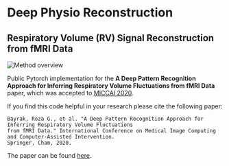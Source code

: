# Deep Physio Reconstruction

## Respiratory Volume (RV) Signal Reconstruction from fMRI Data


![Method overview](MICCAI2020/figures/pipeline.png)

Public Pytorch implementation for the **A Deep Pattern Recognition Approach for Inferring
Respiratory Volume Fluctuations from fMRI Data** paper, which was accepted to [MICCAI 2020](https://www.miccai2020.org/en/).


If you find this code helpful in your research please cite the following paper:

```
Bayrak, Roza G., et al. "A Deep Pattern Recognition Approach for Inferring Respiratory Volume Fluctuations 
from fMRI Data." International Conference on Medical Image Computing and Computer-Assisted Intervention. 
Springer, Cham, 2020.
```

The paper can be found [here](https://link.springer.com/chapter/10.1007/978-3-030-59728-3_42).


